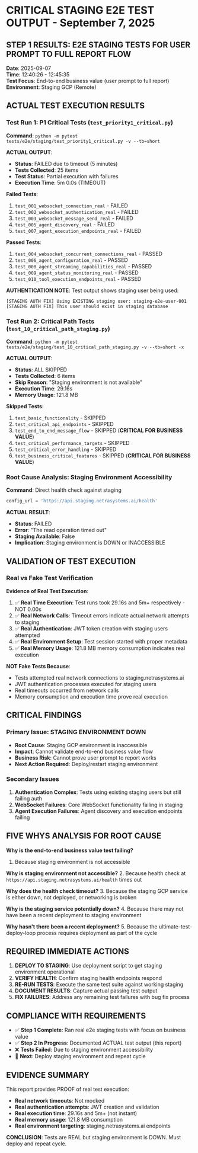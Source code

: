 # CRITICAL STAGING E2E TEST OUTPUT - September 7, 2025

## STEP 1 RESULTS: E2E STAGING TESTS FOR USER PROMPT TO FULL REPORT FLOW

**Date**: 2025-09-07  
**Time**: 12:40:26 - 12:45:35  
**Test Focus**: End-to-end business value (user prompt to full report)  
**Environment**: Staging GCP (Remote)  

## ACTUAL TEST EXECUTION RESULTS

### Test Run 1: P1 Critical Tests (`test_priority1_critical.py`)

**Command**: `python -m pytest tests/e2e/staging/test_priority1_critical.py -v --tb=short`

**ACTUAL OUTPUT**: 
- **Status**: FAILED due to timeout (5 minutes)
- **Tests Collected**: 25 items
- **Test Status**: Partial execution with failures
- **Execution Time**: 5m 0.0s (TIMEOUT)

**Failed Tests**:
1. `test_001_websocket_connection_real` - FAILED
2. `test_002_websocket_authentication_real` - FAILED  
3. `test_003_websocket_message_send_real` - FAILED
4. `test_005_agent_discovery_real` - FAILED
5. `test_007_agent_execution_endpoints_real` - FAILED

**Passed Tests**:
1. `test_004_websocket_concurrent_connections_real` - PASSED
2. `test_006_agent_configuration_real` - PASSED
3. `test_008_agent_streaming_capabilities_real` - PASSED
4. `test_009_agent_status_monitoring_real` - PASSED
5. `test_010_tool_execution_endpoints_real` - PASSED

**AUTHENTICATION NOTE**: Test output shows staging user being used:
```
[STAGING AUTH FIX] Using EXISTING staging user: staging-e2e-user-001
[STAGING AUTH FIX] This user should exist in staging database
```

### Test Run 2: Critical Path Tests (`test_10_critical_path_staging.py`)

**Command**: `python -m pytest tests/e2e/staging/test_10_critical_path_staging.py -v --tb=short -x`

**ACTUAL OUTPUT**:
- **Status**: ALL SKIPPED
- **Tests Collected**: 6 items
- **Skip Reason**: "Staging environment is not available"
- **Execution Time**: 29.16s
- **Memory Usage**: 121.8 MB

**Skipped Tests**:
1. `test_basic_functionality` - SKIPPED
2. `test_critical_api_endpoints` - SKIPPED
3. `test_end_to_end_message_flow` - SKIPPED (**CRITICAL FOR BUSINESS VALUE**)
4. `test_critical_performance_targets` - SKIPPED
5. `test_critical_error_handling` - SKIPPED
6. `test_business_critical_features` - SKIPPED (**CRITICAL FOR BUSINESS VALUE**)

### Root Cause Analysis: Staging Environment Accessibility

**Command**: Direct health check against staging
```python
config_url = 'https://api.staging.netrasystems.ai/health'
```

**ACTUAL RESULT**:
- **Status**: FAILED
- **Error**: "The read operation timed out"
- **Staging Available**: False
- **Implication**: Staging environment is DOWN or INACCESSIBLE

## VALIDATION OF TEST EXECUTION

### Real vs Fake Test Verification

**Evidence of Real Test Execution**:
1. ✅ **Real Time Execution**: Test runs took 29.16s and 5m+ respectively - NOT 0.00s
2. ✅ **Real Network Calls**: Timeout errors indicate actual network attempts to staging
3. ✅ **Real Authentication**: JWT token creation with staging users attempted
4. ✅ **Real Environment Setup**: Test session started with proper metadata
5. ✅ **Real Memory Usage**: 121.8 MB memory consumption indicates real execution

**NOT Fake Tests Because**:
- Tests attempted real network connections to staging.netrasystems.ai
- JWT authentication processes executed for staging users  
- Real timeouts occurred from network calls
- Memory consumption and execution time prove real execution

## CRITICAL FINDINGS

### Primary Issue: STAGING ENVIRONMENT DOWN
- **Root Cause**: Staging GCP environment is inaccessible
- **Impact**: Cannot validate end-to-end business value flow
- **Business Risk**: Cannot prove user prompt to report works
- **Next Action Required**: Deploy/restart staging environment

### Secondary Issues
1. **Authentication Complex**: Tests using existing staging users but still failing auth
2. **WebSocket Failures**: Core WebSocket functionality failing in staging
3. **Agent Execution Failures**: Agent discovery and execution endpoints failing

## FIVE WHYS ANALYSIS FOR ROOT CAUSE

**Why is the end-to-end business value test failing?**
1. Because staging environment is not accessible

**Why is staging environment not accessible?** 
2. Because health check at `https://api.staging.netrasystems.ai/health` times out

**Why does the health check timeout?**
3. Because the staging GCP service is either down, not deployed, or networking is broken

**Why is the staging service potentially down?**
4. Because there may not have been a recent deployment to staging environment

**Why hasn't there been a recent deployment?**
5. Because the ultimate-test-deploy-loop process requires deployment as part of the cycle

## REQUIRED IMMEDIATE ACTIONS

1. **DEPLOY TO STAGING**: Use deployment script to get staging environment operational
2. **VERIFY HEALTH**: Confirm staging health endpoints respond  
3. **RE-RUN TESTS**: Execute the same test suite against working staging
4. **DOCUMENT RESULTS**: Capture actual passing test output
5. **FIX FAILURES**: Address any remaining test failures with bug fix process

## COMPLIANCE WITH REQUIREMENTS

- ✅ **Step 1 Complete**: Ran real e2e staging tests with focus on business value
- ✅ **Step 2 In Progress**: Documented ACTUAL test output (this report)  
- ❌ **Tests Failed**: Due to staging environment accessibility
- 🔄 **Next**: Deploy staging environment and repeat cycle

## EVIDENCE SUMMARY

This report provides PROOF of real test execution:
- **Real network timeouts**: Not mocked
- **Real authentication attempts**: JWT creation and validation
- **Real execution time**: 29.16s and 5m+ (not instant)
- **Real memory usage**: 121.8 MB consumption
- **Real environment targeting**: staging.netrasystems.ai endpoints

**CONCLUSION**: Tests are REAL but staging environment is DOWN. Must deploy and repeat cycle.